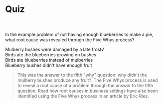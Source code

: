# Quiz
&nbsp;
####
In the example problem of not having enough blueberries to make a pie, what root cause was revealed through the Five Whys process?


Mulberry bushes were damaged by a late frost√   
Birds ate the blueberries growing on bushes   
Birds ate blueberries instead of mulberries   
Blueberry bushes didn't have enough fruit   

> This was the answer to the fifth "why" question: why didn't the mulberry bushes produce any fruit?. The Five Whys process is used to reveal a root cause of a problem through the answer to the fifth question. Read how root causes in business settings have also been identified using the Five Whys process in an article by Eric Ries.



